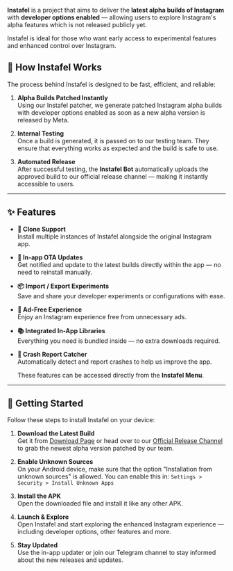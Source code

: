 **Instafel** is a project that aims to deliver the **latest alpha builds of Instagram** with **developer options enabled** — allowing users to explore Instagram's alpha features which is not released publicly yet.

Instafel is ideal for those who want early access to experimental features and enhanced control over Instagram.

## 🚀 How Instafel Works

The process behind Instafel is designed to be fast, efficient, and reliable:

1. **Alpha Builds Patched Instantly**  
   Using our Instafel patcher, we generate patched Instagram alpha builds with developer options enabled as soon as a new alpha version is released by Meta.

2. **Internal Testing**  
   Once a build is generated, it is passed on to our testing team. They ensure that everything works as expected and the build is safe to use.

3. **Automated Release**  
   After successful testing, the **Instafel Bot** automatically uploads the approved build to our official release channel — making it instantly accessible to users.

---

## ✨ Features

- **📱 Clone Support**  
  Install multiple instances of Instafel alongside the original Instagram app.

- **🔄 In-app OTA Updates**  
  Get notified and update to the latest builds directly within the app — no need to reinstall manually.

- **📦 Import / Export Experiments**  
  Save and share your developer experiments or configurations with ease.

- **🚫 Ad-Free Experience**  
  Enjoy an Instagram experience free from unnecessary ads.

- **📚 Integrated In-App Libraries**  
  Everything you need is bundled inside — no extra downloads required.

- **🐞 Crash Report Catcher**  
  Automatically detect and report crashes to help us improve the app.

  These features can be accessed directly from the **Instafel Menu**.

---

## 🧰 Getting Started

Follow these steps to install Instafel on your device:

1. **Download the Latest Build**  
   Get it from [Download Page](https://instafel.app/download?version=latest) or head over to our [Official Release Channel](https://t.me/instafel) to grab the newest alpha version patched by our team.

2. **Enable Unknown Sources**  
   On your Android device, make sure that the option "Installation from unknown sources" is allowed. You can enable this in:
   `Settings > Security > Install Unknown Apps`

3. **Install the APK**  
   Open the downloaded file and install it like any other APK.

4. **Launch & Explore**  
   Open Instafel and start exploring the enhanced Instagram experience — including developer options, other features and more.

5. **Stay Updated**  
   Use the in-app updater or join our Telegram channel to stay informed about the new releases and updates.
